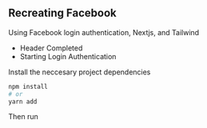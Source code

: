 ## Recreating Facebook 

Using Facebook login authentication, Nextjs, and Tailwind 

- Header Completed
- Starting Login Authentication 

Install the neccesary project dependencies
```bash
npm install
# or
yarn add
```
Then run 

